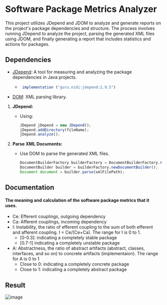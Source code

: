 # Software Package Metrics Analyzer

This project utilizes JDepend and JDOM to analyze and generate reports on the project's package dependencies and structure. The process involves running JDepend to analyze the project, parsing the generated XML files using JDOM, and finally generating a report that includes statistics and actions for packages.

## Dependencies

- [JDepend](#): A tool for measuring and analyzing the package dependencies in Java projects.
  - ```js
     implementation ("guru.nidi:jdepend:2.9.5")
     ```
- [DOM](#): XML parsing library.


1. **JDepend:**
   - Using:

     ```js
     JDepend jDepend = new JDepend();
     jDepend.addDirectory(fileName);
     jDepend.analyze();
     ```

2. **Parse XML Documents:**
   - Use DOM to parse the generated XML files.

     ```js
     DocumentBuilderFactory builderFactory = DocumentBuilderFactory.newInstance();
     DocumentBuilder builder = builderFactory.newDocumentBuilder();
     Document document = builder.parse(xmlFilePath);
     ```
## Documentation
#### The meaning and calculation of the software package metrics that it uses. 
- Ce: Efferent couplings, outgoing dependency
- Ca: Afferent couplings, incoming dependency
- I: Instability, the ratio of efferent coupling to the sum of both efferent and afferent coupling. I = Ce/(Ce+Ca). The range for I is 0 to 1.
   - [0-0.3]: indicating a completely stable package
   - [0.7-1] indicating a completely unstable package
- A: Abstractness, the ratio of abstract artifacts (abstract, classes, interfaces, and so on) to concrete artifacts (implementaion). The range for A is 0 to 1
  - Close to 0: indicating a completely concrete package
  - Close to 1: indicating a completely abstract package
## Result
![image](https://github.com/HaThiPhuongLinh/Week03_Software-Architecture-and-Design/assets/109422010/c3d2ae99-a85a-45dd-b622-50a1c5e328c6)
